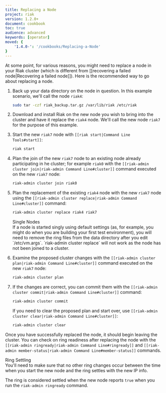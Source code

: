 ```yaml
---
title: Replacing a Node
project: riak
version: 1.2.0+
document: cookbook
toc: true
audience: advanced
keywords: [operator]
moved: {
    '1.4.0-': '/cookbooks/Replacing-a-Node'
}
---
```


At some point, for various reasons, you might need to replace a node in
your Riak cluster (which is different from [[recovering a failed
node|Recovering a failed node]]). Here is the recommended way to go
about replacing a node.

1. Back up your data directory on the node in question. In this example
scenario, we'll call the node `riak4`:

    ```bash
    sudo tar -czf riak_backup.tar.gz /var/lib/riak /etc/riak
    ```

2. Download and install Riak on the new node you wish to bring into the
cluster and have it replace the `riak4` node. We'll call the new node
`riak7` for the purpose of this example.

3. Start the new `riak7` node with `[[riak start|Command Line Tools#start]]`:

    ```bash
    riak start
    ```

4. Plan the join of the new `riak7` node to an existing node already
participating in he cluster; for example `riak0` with the `[[riak-admin
cluster join|riak-admin Command Line#cluster]]` command executed on the
new `riak7` node:

    ```bash
    riak-admin cluster join riak0
    ```

5. Plan the replacement of the existing `riak4` node with the new
`riak7` node using the `[[riak-admin cluster replace|riak-admin
Command Line#cluster]]` command:

    ```bash
    riak-admin cluster replace riak4 riak7
    ```

    <div class=info>
    <div class=title>Single Nodes</div>
    If a node is started singly using default settings (as, for example,
    you might do when you are building your first test environment), you
    will need to remove the ring files from the data directory after you
    edit `/etc/vm.args`. `riak-admin cluster replace` will not work as
    the node has not been joined to a cluster.
    </div>

6. Examine the proposed cluster changes with the `[[riak-admin cluster
plan|riak-admin Command Line#cluster]]` command executed on the new
`riak7` node:

    ```bash
    riak-admin cluster plan
    ```

7. If the changes are correct, you can commit them with the
`[[riak-admin cluster commit|riak-admin Command Line#cluster]]` command:

    ```bash
    riak-admin cluster commit
    ```

    If you need to clear the proposed plan and start over, use `[[riak-admin cluster clear|riak-admin Command Line#cluster]]`:

    ```bash
    riak-admin cluster clear
    ```

Once you have successfully replaced the node, it should begin leaving
the cluster. You can check on ring readiness after replacing the node
with the `[[riak-admin ringready|riak-admin Command Line#ringready]]`
and `[[riak-admin member-status|riak-admin Command Line#member-status]]`
commands.

<div class="info">
<div class="title">Ring Settling</div>
You'll need to make sure that no other ring changes occur between the
time when you start the new node and the ring settles with the new IP
info.

The ring is considered settled when the new node reports `true` when you
run the `riak-admin ringready` command.
</div>

